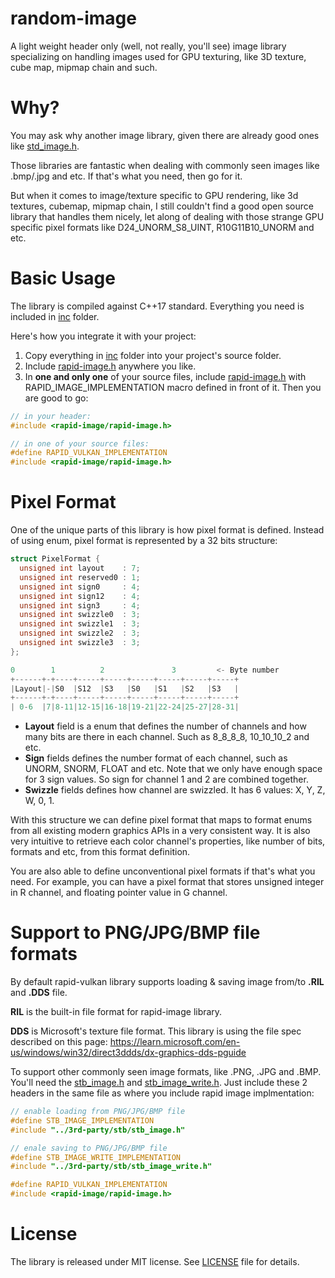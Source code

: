 # random-image
A light weight header only (well, not really, you'll see) image library specializing on handling images used for GPU texturing, like 3D texture, cube map, mipmap chain and such.

# Why?
You may ask why another image library, given there are already good ones like [std_image.h](https://github.com/nothings/stb/blob/master/stb_image.h).

Those libraries are fantastic when dealing with commonly seen images like .bmp/.jpg and etc. If that's what you need, then go for it.

But when it comes to image/texture specific to GPU rendering, like 3d textures, cubemap, mipmap chain, I still couldn't find a good open source library that handles them nicely, let along of dealing with those strange GPU specific pixel formats like D24_UNORM_S8_UINT, R10G11B10_UNORM and etc.

# Basic Usage
The library is compiled against C++17 standard. Everything you need is included in [inc](inc) folder.

Here's how you integrate it with your project:

1. Copy everything in [inc](inc) folder into your project's source folder.
2. Include [rapid-image.h](inc/rapid-image/rapid-image.h) anywhere you like.
3. In **one and only one** of your source files, include [rapid-image.h](inc/rapid-image/rapid-image.h) with RAPID_IMAGE_IMPLEMENTATION macro defined in front of it. Then you are good to go:

```c
// in your header:
#include <rapid-image/rapid-image.h>

// in one of your source files:
#define RAPID_VULKAN_IMPLEMENTATION
#include <rapid-image/rapid-image.h>
```

# Pixel Format

One of the unique parts of this library is how pixel format is defined. Instead of using enum, pixel format is represented by a 32 bits structure:

```c
struct PixelFormat {
  unsigned int layout    : 7;
  unsigned int reserved0 : 1;
  unsigned int sign0     : 4;
  unsigned int sign12    : 4;
  unsigned int sign3     : 4;
  unsigned int swizzle0  : 3;
  unsigned int swizzle1  : 3;
  unsigned int swizzle2  : 3;
  unsigned int swizzle3  : 3;
};

0        1          2               3         <- Byte number
+------+-+----+-----+-----+-----+-----+-----+-----+     
|Layout|-|S0  |S12  |S3   |S0   |S1   |S2   |S3   |
+------+-+----+-----+-----+-----+-----+-----+-----+ 
| 0-6  |7|8-11|12-15|16-18|19-21|22-24|25-27|28-31|
```

- **Layout** field is a enum that defines the number of channels and how many bits are there in each channel. Such as 8_8_8_8, 10_10_10_2 and etc.
- **Sign** fields defines the number format of each channel, such as UNORM, SNORM, FLOAT and etc. Note that we only have enough space for 3 sign values. So sign for channel 1 and 2 are combined together.
- **Swizzle** fields defines how channel are swizzled. It has 6 values: X, Y, Z, W, 0, 1.

With this structure we can define pixel format that maps to format enums from all existing modern graphics APIs in a very consistent way. It is also very intuitive to retrieve each color channel's properties, like number of bits, formats and etc, from this format definition.

You are also able to define unconventional pixel formats if that's what you need. For example, you can have a pixel format that stores unsigned integer in R channel, and floating pointer value in G channel.

# Support to PNG/JPG/BMP file formats
By default rapid-vulkan library supports loading & saving image from/to **.RIL** and **.DDS** file.

**RIL** is the built-in file format for rapid-image library.

**DDS** is Microsoft's texture file format. This library is using the file spec described on this page: https://learn.microsoft.com/en-us/windows/win32/direct3ddds/dx-graphics-dds-pguide

To support other commonly seen image formats, like .PNG, .JPG and .BMP. You'll need the [stb_image.h](https://github.com/nothings/stb/blob/master/stb_image.h) and [stb_image_write.h](https://github.com/nothings/stb/blob/master/stb_image_write.h). Just include these 2 headers in the same file as where you include rapid image implmentation:

```c
// enable loading from PNG/JPG/BMP file
#define STB_IMAGE_IMPLEMENTATION
#include "../3rd-party/stb/stb_image.h"

// enale saving to PNG/JPG/BMP file
#define STB_IMAGE_WRITE_IMPLEMENTATION
#include "../3rd-party/stb/stb_image_write.h"

#define RAPID_VULKAN_IMPLEMENTATION
#include <rapid-image/rapid-image.h>
```

# License
The library is released under MIT license. See [LICENSE](LICENSE) file for details.
